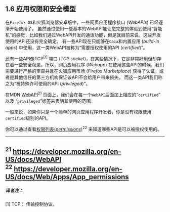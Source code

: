 ## 1.6 应用权限和安全模型

在`Firefox OS`和火狐浏览器安卓版中，一些网页应用程序接口 (*WebAPIs*) 已经逐渐开始使用了。
虽然通过使用一些基本的WebAPI能让您完整的体验到使用“智能机”的感觉，比如我们通过WebAPI开发的通话功能，但是就目前来说，这些开发使用的API还没有完全确定。
有一些API现在只能够在`Gaia`和内置应用 (*build-in apps*) 中使用，这一类WebAPI被称为“需要授权使用的API (*certified*)”。

还有一些API像TCP<sup>[1]</sup> 端口 (*TCP socket*)，在某些情况下，它是非常好用但却存在着一些安全隐患。所以，网页应用程序 (*Webapp*) 在使用这些API的时候，我们需要进行严格的审查并且在火狐应用市场 (*Firefox Marketplace*) 获得了认证，或者是其他信任的第三方机构保证该API不会给用户带来损失。
而这一类API我们称之为“被特殊许可使用的API (*privileged*)”。

在MDN [WebAPI](https://developer.mozilla.org/en-US/docs/WebAPI)<sup>21</sup> 页面上，我们会在每一个`WebAPI`后面加上相应的“`certified`” 以及 “`privileged`”标签来表明其使用的范围。

一般来说，如果你只是一个简单的网页应用程序开发者，你是没有权限使用`certified`级别的API。

你可以通过查看[权限列表(*permissions*)](https://developer.mozilla.org/en-US/docs/Web/Apps/App_permissions)<sup>22</sup> 来知道哪些API是可以被授权使用的。

---

<sup>21</sup> https://developer.mozilla.org/en-US/docs/WebAPI  
<sup>22</sup> https://developer.mozilla.org/en-US/docs/Web/Apps/App_permissions
---

##### 译者注：
[1] TCP： 传输控制协议。
